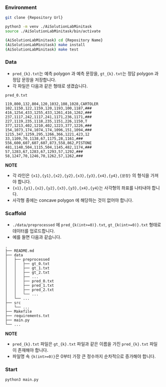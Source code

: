 ### Environment

```bash
git clone {Repository Url}
```

```bash
python3 -m venv ./AiSolutionLabMinitask
source ./AiSolutionLabMinitask/bin/activate
```

```bash
(AiSolutionLabMinitask) cd {Repository Name}
(AiSolutionLabMinitask) make install
(AiSolutionLabMinitask) make test
```

### Data

- `pred_{k}.txt`는 예측 polygon 과 예측 문장을, `gt_{k}.txt`는 정답 polygon 과 정답 문장을 저장합니다.
- 각 파일은 다음과 같은 형태로 생겼습니다.

`pred_0.txt`
```
119,800,132,804,120,1032,108,1028,CARTOLER
102,1150,122,1159,120,1193,100,1187,###
416,1254,433,1255,433,1261,416,1262,###
237,1117,242,1117,241,1171,236,1171,###
227,1119,235,1118,235,1151,226,1150,T
377,1213,402,1210,402,1223,377,1226,###
154,1073,174,1074,174,1096,151,1094,###
1215,347,1259,295,1266,366,1221,423,12
33,1109,70,1138,67,1175,28,1161,###
556,600,607,607,607,873,558,862,PISTONE
481,1148,504,1115,504,1145,482,1174,###
57,1283,67,1283,67,1293,57,1292,###
58,1247,70,1246,70,1262,57,1262,###
```

**NOTE**
- 각 라인은 `{x1},{y1},{x2},{y2},{x3},{y3},{x4},{y4},{문장}` 의 형식을 가져야 합니다.
- `{x1},{y1},{x2},{y2},{x3},{y3},{x4},{y4}`는 사각형의 좌표를 나타내야 합니다.
- 사각형 중에는 concave polygon 에 해당하는 것이 없어야 합니다.

### Scaffold

- `./data/preprocessed` 에 `pred_{k(int>=0)}.txt`, `gt_{k(int>=0)}.txt` 형태로 데이터를 업로드합니다.
- 예를 들면 다음과 같습니다.

```
.
├── README.md
├── data
│   ├── preprocessed
│   │   ├── gt_0.txt
│   │   ├── gt_1.txt
│   │   ├── gt_2.txt
│   │   ├── ...
│   │   ├── pred_0.txt
│   │   ├── pred_1.txt
│   │   ├── pred_2.txt
│   │   └── ...
│   └── ...
├── src
│   └── ...
├── Makefile
├── requirements.txt
├── main.py
└── ... 
```

**NOTE**
- `pred_{k}.txt` 파일은 `gt_{k}.txt` 파일과 같은 이름을 가진 `pred_{k}.txt` 파일이 존재해야 합니다.
- 파일명 속 `{k(int>=0)}`은 0부터 가장 큰 정수까지 순차적으로 증가해야 합니다.

### Start

```bash
python3 main.py
```